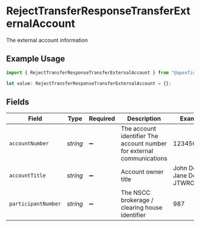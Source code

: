 # RejectTransferResponseTransferExternalAccount

The external account information

## Example Usage

```typescript
import { RejectTransferResponseTransferExternalAccount } from "@apexfintechsolutions/ascend-sdk/models/components";

let value: RejectTransferResponseTransferExternalAccount = {};
```

## Fields

| Field                                                                 | Type                                                                  | Required                                                              | Description                                                           | Example                                                               |
| --------------------------------------------------------------------- | --------------------------------------------------------------------- | --------------------------------------------------------------------- | --------------------------------------------------------------------- | --------------------------------------------------------------------- |
| `accountNumber`                                                       | *string*                                                              | :heavy_minus_sign:                                                    | The account identifier The account number for external communications | 1234567890                                                            |
| `accountTitle`                                                        | *string*                                                              | :heavy_minus_sign:                                                    | Account owner title                                                   | John Doe & Jane Doe JTWROS                                            |
| `participantNumber`                                                   | *string*                                                              | :heavy_minus_sign:                                                    | The NSCC brokerage / clearing house identifier                        | 987                                                                   |